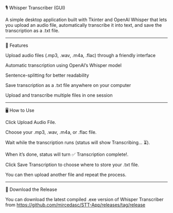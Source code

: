 🎙️ Whisper Transcriber (GUI)

A simple desktop application built with Tkinter and OpenAI Whisper that lets you upload an audio file, automatically transcribe it into text, and save the transcription as a .txt file.

---

🚀 Features

Upload audio files (.mp3, .wav, .m4a, .flac) through a friendly interface

Automatic transcription using OpenAI’s Whisper model

Sentence-splitting for better readability

Save transcription as a .txt file anywhere on your computer

Upload and transcribe multiple files in one session

---

🖥️ How to Use

Click Upload Audio File.

Choose your .mp3, .wav, .m4a, or .flac file.

Wait while the transcription runs (status will show Transcribing...  ⏳).

When it’s done, status will turn ✅ Transcription complete!.

Click Save Transcription to choose where to store your .txt file.

You can then upload another file and repeat the process.

---

💾 Download the Release

You can download the latest compiled .exe version of Whisper Transcriber from https://github.com/mircedasc/STT-App/releases/tag/release